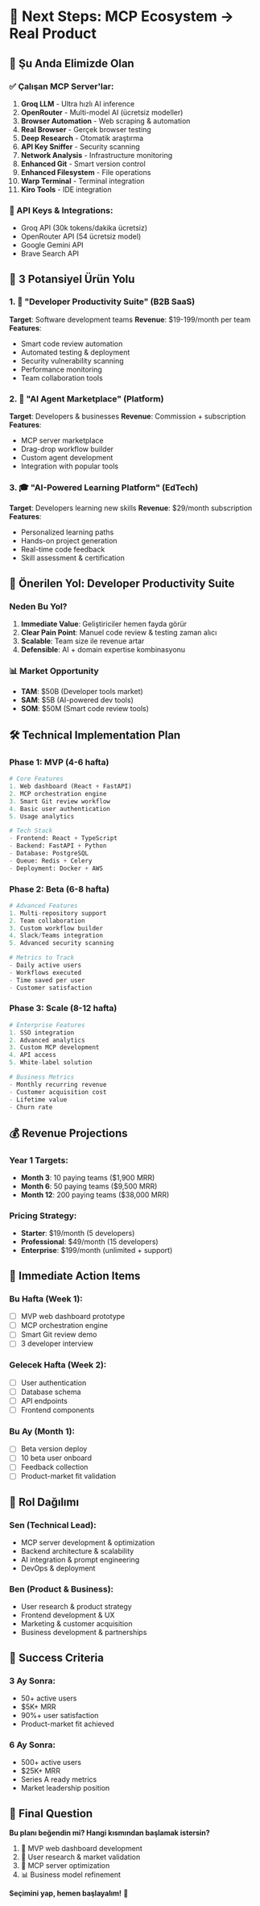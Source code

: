 # 🚀 Next Steps: MCP Ecosystem → Real Product

## 🎯 Şu Anda Elimizde Olan

### ✅ Çalışan MCP Server'lar:
1. **Groq LLM** - Ultra hızlı AI inference
2. **OpenRouter** - Multi-model AI (ücretsiz modeller)
3. **Browser Automation** - Web scraping & automation
4. **Real Browser** - Gerçek browser testing
5. **Deep Research** - Otomatik araştırma
6. **API Key Sniffer** - Security scanning
7. **Network Analysis** - Infrastructure monitoring
8. **Enhanced Git** - Smart version control
9. **Enhanced Filesystem** - File operations
10. **Warp Terminal** - Terminal integration
11. **Kiro Tools** - IDE integration

### 🔑 API Keys & Integrations:
- Groq API (30k tokens/dakika ücretsiz)
- OpenRouter API (54 ücretsiz model)
- Google Gemini API
- Brave Search API

## 🚀 3 Potansiyel Ürün Yolu

### 1. 🎯 "Developer Productivity Suite" (B2B SaaS)
**Target**: Software development teams
**Revenue**: $19-199/month per team
**Features**:
- Smart code review automation
- Automated testing & deployment
- Security vulnerability scanning
- Performance monitoring
- Team collaboration tools

### 2. 🤖 "AI Agent Marketplace" (Platform)
**Target**: Developers & businesses
**Revenue**: Commission + subscription
**Features**:
- MCP server marketplace
- Drag-drop workflow builder
- Custom agent development
- Integration with popular tools

### 3. 🎓 "AI-Powered Learning Platform" (EdTech)
**Target**: Developers learning new skills
**Revenue**: $29/month subscription
**Features**:
- Personalized learning paths
- Hands-on project generation
- Real-time code feedback
- Skill assessment & certification

## 🎯 Önerilen Yol: Developer Productivity Suite

### Neden Bu Yol?
1. **Immediate Value**: Geliştiriciler hemen fayda görür
2. **Clear Pain Point**: Manuel code review & testing zaman alıcı
3. **Scalable**: Team size ile revenue artar
4. **Defensible**: AI + domain expertise kombinasyonu

### 📊 Market Opportunity
- **TAM**: $50B (Developer tools market)
- **SAM**: $5B (AI-powered dev tools)
- **SOM**: $50M (Smart code review tools)

## 🛠️ Technical Implementation Plan

### Phase 1: MVP (4-6 hafta)
```python
# Core Features
1. Web dashboard (React + FastAPI)
2. MCP orchestration engine
3. Smart Git review workflow
4. Basic user authentication
5. Usage analytics

# Tech Stack
- Frontend: React + TypeScript
- Backend: FastAPI + Python
- Database: PostgreSQL
- Queue: Redis + Celery
- Deployment: Docker + AWS
```

### Phase 2: Beta (6-8 hafta)
```python
# Advanced Features
1. Multi-repository support
2. Team collaboration
3. Custom workflow builder
4. Slack/Teams integration
5. Advanced security scanning

# Metrics to Track
- Daily active users
- Workflows executed
- Time saved per user
- Customer satisfaction
```

### Phase 3: Scale (8-12 hafta)
```python
# Enterprise Features
1. SSO integration
2. Advanced analytics
3. Custom MCP development
4. API access
5. White-label solution

# Business Metrics
- Monthly recurring revenue
- Customer acquisition cost
- Lifetime value
- Churn rate
```

## 💰 Revenue Projections

### Year 1 Targets:
- **Month 3**: 10 paying teams ($1,900 MRR)
- **Month 6**: 50 paying teams ($9,500 MRR)
- **Month 12**: 200 paying teams ($38,000 MRR)

### Pricing Strategy:
- **Starter**: $19/month (5 developers)
- **Professional**: $49/month (15 developers)
- **Enterprise**: $199/month (unlimited + support)

## 🎯 Immediate Action Items

### Bu Hafta (Week 1):
- [ ] MVP web dashboard prototype
- [ ] MCP orchestration engine
- [ ] Smart Git review demo
- [ ] 3 developer interview

### Gelecek Hafta (Week 2):
- [ ] User authentication
- [ ] Database schema
- [ ] API endpoints
- [ ] Frontend components

### Bu Ay (Month 1):
- [ ] Beta version deploy
- [ ] 10 beta user onboard
- [ ] Feedback collection
- [ ] Product-market fit validation

## 🤝 Rol Dağılımı

### Sen (Technical Lead):
- MCP server development & optimization
- Backend architecture & scalability
- AI integration & prompt engineering
- DevOps & deployment

### Ben (Product & Business):
- User research & product strategy
- Frontend development & UX
- Marketing & customer acquisition
- Business development & partnerships

## 🎉 Success Criteria

### 3 Ay Sonra:
- 50+ active users
- $5K+ MRR
- 90%+ user satisfaction
- Product-market fit achieved

### 6 Ay Sonra:
- 500+ active users
- $25K+ MRR
- Series A ready metrics
- Market leadership position

## 🚀 Final Question

**Bu planı beğendin mi? Hangi kısmından başlamak istersin?**

1. 🎯 MVP web dashboard development
2. 💼 User research & market validation
3. 🤖 MCP server optimization
4. 📊 Business model refinement

**Seçimini yap, hemen başlayalım!** 🚀